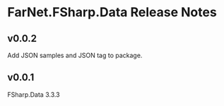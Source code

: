 # FarNet.FSharp.Data Release Notes

## v0.0.2

Add JSON samples and JSON tag to package.

## v0.0.1

FSharp.Data 3.3.3
